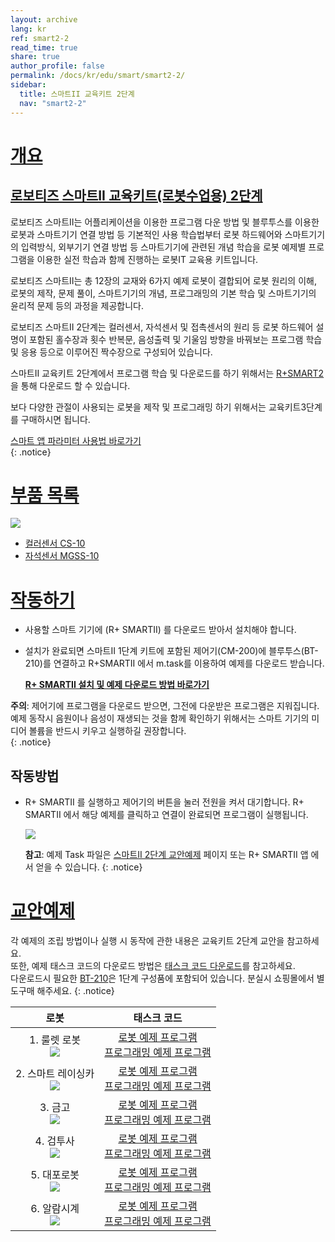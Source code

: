 ```yaml
---
layout: archive
lang: kr
ref: smart2-2
read_time: true
share: true
author_profile: false
permalink: /docs/kr/edu/smart/smart2-2/
sidebar:
  title: 스마트II 교육키트 2단계
  nav: "smart2-2"
---
```


# [개요](#개요)

## [로보티즈 스마트II 교육키트(로봇수업용) 2단계](#로보티즈-스마트ii-교육키트로봇수업용-2단계)

로보티즈 스마트II는 어플리케이션을 이용한 프로그램 다운 방법 및 블루투스를 이용한 로봇과 스마트기기 연결 방법 등 기본적인 사용 학습법부터 로봇 하드웨어와 스마트기기의 입력방식, 외부기기 연결 방법 등 스마트기기에 관련된 개념 학습을 로봇 예제별 프로그램을 이용한 실전 학습과 함께 진행하는 로봇IT 교육용 키트입니다.

로보티즈 스마트II는 총 12장의 교재와 6가지 예제 로봇이 결합되어 로봇 원리의 이해, 로봇의 제작, 문제 풀이, 스마트기기의 개념, 프로그래밍의 기본 학습 및 스마트기기의 윤리적 문제 등의 과정을 제공합니다.  

로보티즈 스마트II 2단계는 컬러센서, 자석센서 및 접촉센서의 원리 등 로봇 하드웨어 설명이 포함된 홀수장과 횟수 반복문, 음성출력 및 기울임 방향을 바꿔보는 프로그램 학습 및 응용 등으로 이루어진 짝수장으로 구성되어 있습니다.

스마트II 교육키트 2단계에서 프로그램 학습 및 다운로드를 하기 위해서는 [R+SMART2] 을 통해 다운로드 할 수 있습니다.

보다 다양한 관절이 사용되는 로봇을 제작 및 프로그래밍 하기 위해서는 교육키트3단계를 구매하시면 됩니다.

[스마트 앱 파라미터 사용법 바로가기]  
{: .notice}


# [부품 목록](#부품-목록)

![](/assets/images/edu/smart/smart2-2_e-manual.jpg)

- [컬러센서 CS-10]
- [자석센서 MGSS-10]

# [작동하기](#작동하기)

- 사용할 스마트 기기에 (R+ SMARTII) 를 다운로드 받아서 설치해야 합니다.

- 설치가 완료되면 스마트II 1단계 키트에 포함된 제어기(CM-200)에 블루투스(BT-210)를 연결하고 R+SMARTII 에서 m.task를 이용하여 예제를 다운로드 받습니다.

  **[R+ SMARTII 설치 및 예제 다운로드 방법 바로가기]**

**주의**: 제어기에 프로그램을 다운로드 받으면, 그전에 다운받은 프로그램은 지워집니다. 예제 동작시 음원이나 음성이 재생되는 것을 함께 확인하기 위해서는 스마트 기기의 미디어 볼륨을 반드시 키우고 실행하길 권장합니다.  
{: .notice}

## 작동방법

- R+ SMARTII 를 실행하고 제어기의 버튼을 눌러 전원을 켜서 대기합니다. R+ SMARTII 에서 해당 예제를 클릭하고 연결이 완료되면 프로그램이 실행됩니다.

  ![](/assets/images/edu/smart/cm_200_7.jpg)

  **참고**: 예제 Task 파일은 [스마트II 2단계 교안예제] 페이지 또는 R+ SMARTII 앱 에서 얻을 수 있습니다.
  {: .notice}

# [교안예제](#교안예제)

각 예제의 조립 방법이나 실행 시 동작에 관한 내용은 교육키트 2단계 교안을 참고하세요.  
또한, 예제 태스크 코드의 다운로드 방법은 [태스크 코드 다운로드]를 참고하세요.  
다운로드시 필요한 [BT-210]은 1단계 구성품에 포함되어 있습니다. 분실시 쇼핑몰에서 별도구매 해주세요.
{: .notice}

|                                       로봇                                        |                                         태스크 코드                                         |
|:---------------------------------------------------------------------------------:|:-------------------------------------------------------------------------------------------:|
|     1. 룰렛 로봇<br />![](/assets/images/edu/smart/01_smart2_l2_roulette.png)     |     [로봇 예제 프로그램][01_SMARTII_L2_ROULETTE_KR]<br />[프로그래밍 예제 프로그램][02_SMARTII_L2_Color_test_KR]      |
| 2. 스마트 레이싱카<br /> ![](/assets/images/edu/smart/01_smart2_l2_racingcar.png) |   [로봇 예제 프로그램][01_SMARTII_L2_RACINGCAR_KR]<br />[프로그래밍 예제 프로그램][02_SMARTII_L2_Vibration_test_KR]   |
|       3. 금고<br />![](/assets/images/edu/smart/01_smart2_l2_strongbox.png)       |     [로봇 예제 프로그램][01_SMARTII_L2_STRONGBOX_KR]<br />[프로그래밍 예제 프로그램][02_SMARTII_L2_Touch_test_KR]     |
|      4. 검투사<br />![](/assets/images/edu/smart/01_smart2_l2_gladiator.png)      | [로봇 예제 프로그램][01_SMARTII_L2_GLADIATOR_KR]<br />[프로그래밍 예제 프로그램][02_SMARTII_L2_FaceDetecting_test_KR] |
|       5. 대포로봇<br />![](/assets/images/edu/smart/01_smart2_l2_tank.png)        |        [로봇 예제 프로그램][01_SMARTII_L2_TANK_KR]<br />[프로그래밍 예제 프로그램][02_SMARTII_L2_TILT_test_KR]        |
|    6. 알람시계<br />![](/assets/images/edu/smart/01_smart2_l2_alarmclock.png)     |    [로봇 예제 프로그램][01_SMARTII_L2_ALARMCLOCK_KR ]<br />[프로그래밍 예제 프로그램][02_SMARTII_L2_Clock_test_KR]    |


[R+SMART2]: https://play.google.com/store/apps/details?id=com.robotis.smart2
[스마트 앱 파라미터 사용법 바로가기]: /docs/kr/software/rplus1/task/task_misc/#스마트앱-파라미터
[컬러센서 CS-10]: /docs/kr/parts/sensor/cs-10/
[자석센서 MGSS-10]: /docs/kr/parts/sensor/mgss-10/
[R+ SMARTII 설치 및 예제 다운로드 방법 바로가기]: /docs/kr/software/mobile_app/rplussmart/#r-smart-다운로드설치
[스마트II 2단계 교안예제]: #교안예제
[태스크 코드 다운로드]: /docs/kr/faq/download_task_code/
[BT-210]: /docs/kr/parts/communication/bt-210/
[01_SMARTII_L2_ROULETTE_KR]: http://www.robotis.com/service/download.php?no=1011
[02_SMARTII_L2_Color_test_KR]: http://www.robotis.com/service/download.php?no=1015
[01_SMARTII_L2_RACINGCAR_KR]: http://www.robotis.com/service/download.php?no=1010
[02_SMARTII_L2_Vibration_test_KR]: http://www.robotis.com/service/download.php?no=1019
[01_SMARTII_L2_STRONGBOX_KR]: http://www.robotis.com/service/download.php?no=1012
[02_SMARTII_L2_Touch_test_KR]: http://www.robotis.com/service/download.php?no=1018
[01_SMARTII_L2_GLADIATOR_KR]: http://www.robotis.com/service/download.php?no=1009
[02_SMARTII_L2_FaceDetecting_test_KR]: http://www.robotis.com/service/download.php?no=1016
[01_SMARTII_L2_TANK_KR]: http://www.robotis.com/service/download.php?no=1013
[02_SMARTII_L2_TILT_test_KR]: http://www.robotis.com/service/download.php?no=1017
[01_SMARTII_L2_ALARMCLOCK_KR ]: http://www.robotis.com/service/download.php?no=1008
[02_SMARTII_L2_Clock_test_KR]: http://www.robotis.com/service/download.php?no=1014
